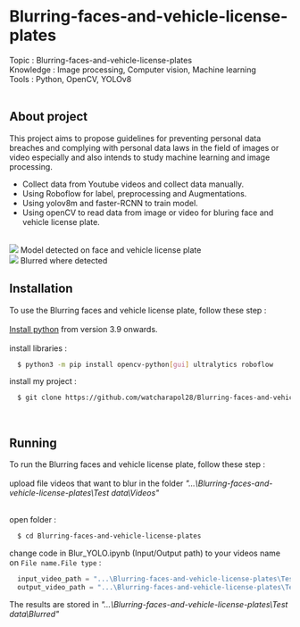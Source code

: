 # Blurring-faces-and-vehicle-license-plates
Topic : Blurring-faces-and-vehicle-license-plates</br>
Knowledge : Image processing, Computer vision, Machine learning</br>
Tools : Python, OpenCV, YOLOv8</br></br>


## About project
This project aims to propose guidelines for preventing personal data breaches and complying with personal data laws in the field of images or video especially and also intends to study machine learning and image processing.</br>
- Collect data from Youtube videos and collect data manually.</br>
- Using Roboflow for label, preprocessing and Augmentations.</br>
- Using yolov8m and faster-RCNN to train model.</br>
- Using openCV to read data from image or video for bluring face and vehicle license plate.</br> </br> 
<img src = "Other/Detected_GIF.gif" />
<a> Model detected on face and vehicle license plate</a>
</br>
<img src = "Other/Blurred_GIF.gif" />
<a> Blurred where detected</a>
</br>


## Installation
To use the Blurring faces and vehicle license plate, follow these step :</br></br>
<a href = "https://www.python.org/downloads/">Install python</a> <a>from version 3.9 onwards.</a>
</br></br>
install libraries :
```bash
  $ python3 -m pip install opencv-python[gui] ultralytics roboflow
```

install my project :</br>
```bash
  $ git clone https://github.com/watcharapol28/Blurring-faces-and-vehicle-license-plates.git
```
</br>


## Running
To run the Blurring faces and vehicle license plate, follow these step :</br></br>
upload file videos that want to blur in the folder _"...\Blurring-faces-and-vehicle-license-plates\Test data\Videos\"_
</br></br>

open folder :
```bash
  $ cd Blurring-faces-and-vehicle-license-plates
```
change code in Blur_YOLO.ipynb (Input/Output path) to your videos name on `File name.File type` :

```py
  input_video_path = "...\Blurring-faces-and-vehicle-license-plates\Test data\Videos\[File name].[File type]"
  output_video_path = "...\Blurring-faces-and-vehicle-license-plates\Test data\Blurred\[File name].[File type]"
```


The results are stored in _"...\Blurring-faces-and-vehicle-license-plates\Test data\Blurred\"_</br>
</br></br>

